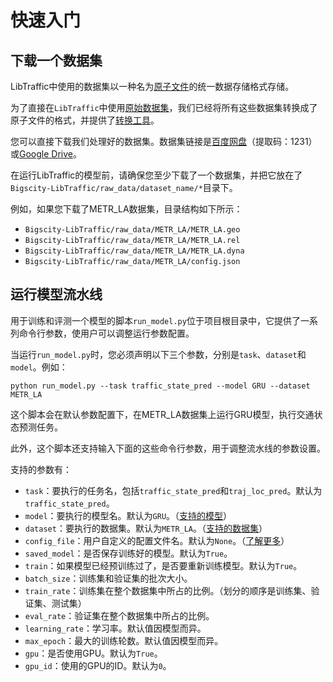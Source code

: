 # 快速入门

## 下载一个数据集

LibTraffic中使用的数据集以一种名为[原子文件](../user_guide/data/atomic_files.md)的统一数据存储格式存储。

为了直接在`LibTraffic`中使用[原始数据集](https://bigscity-libtraffic-docs.readthedocs.io/zh/latest/user_guide/data/raw_data.html)，我们已经将所有这些数据集转换成了原子文件的格式，并提供了[转换工具](https://github.com/LibTraffic/Bigscity-LibTraffic-Datasets)。

您可以直接下载我们处理好的数据集。数据集链接是[百度网盘](https://pan.baidu.com/s/1qEfcXBO-QwZfiT0G3IYMpQ)（提取码：1231）或[Google Drive](https://drive.google.com/drive/folders/1g5v2Gq1tkOq8XO0HDCZ9nOTtRpB6-gPe?usp=sharing)。

在运行LibTraffic的模型前，请确保您至少下载了一个数据集，并把它放在了`Bigscity-LibTraffic/raw_data/dataset_name/*`目录下。

例如，如果您下载了METR_LA数据集，目录结构如下所示：

- `Bigscity-LibTraffic/raw_data/METR_LA/METR_LA.geo`
- `Bigscity-LibTraffic/raw_data/METR_LA/METR_LA.rel`
- `Bigscity-LibTraffic/raw_data/METR_LA/METR_LA.dyna`
- `Bigscity-LibTraffic/raw_data/METR_LA/config.json`

## 运行模型流水线

用于训练和评测一个模型的脚本`run_model.py`位于项目根目录中，它提供了一系列命令行参数，使用户可以调整运行参数配置。

当运行`run_model.py`时，您必须声明以下三个参数，分别是`task`、`dataset`和`model`。例如：

```
python run_model.py --task traffic_state_pred --model GRU --dataset METR_LA
```

这个脚本会在默认参数配置下，在METR_LA数据集上运行GRU模型，执行交通状态预测任务。

此外，这个脚本还支持输入下面的这些命令行参数，用于调整流水线的参数设置。

支持的参数有：

- `task`：要执行的任务名，包括`traffic_state_pred`和`traj_loc_pred`。默认为`traffic_state_pred`。
- `model`：要执行的模型名。默认为`GRU`。（[支持的模型](https://bigscity-libtraffic-docs.readthedocs.io/zh/latest/user_guide/model.html)）
- `dataset`：要执行的数据集。默认为`METR_LA`。（[支持的数据集](https://bigscity-libtraffic-docs.readthedocs.io/zh/latest/user_guide/data/raw_data.html)）
- `config_file`：用户自定义的配置文件名。默认为`None`。（[了解更多](https://bigscity-libtraffic-docs.readthedocs.io/zh/latest/user_guide/config_settings.html)）
- `saved_model`：是否保存训练好的模型。默认为`True`。
- `train`：如果模型已经预训练过了，是否要重新训练模型。默认为`True`。
- `batch_size`：训练集和验证集的批次大小。
- `train_rate`：训练集在整个数据集中所占的比例。（划分的顺序是训练集、验证集、测试集）
- `eval_rate`：验证集在整个数据集中所占的比例。
- `learning_rate`：学习率。默认值因模型而异。
- `max_epoch`：最大的训练轮数。默认值因模型而异。
- `gpu`：是否使用GPU。默认为`True`。
- `gpu_id`：使用的GPU的ID。默认为`0`。
